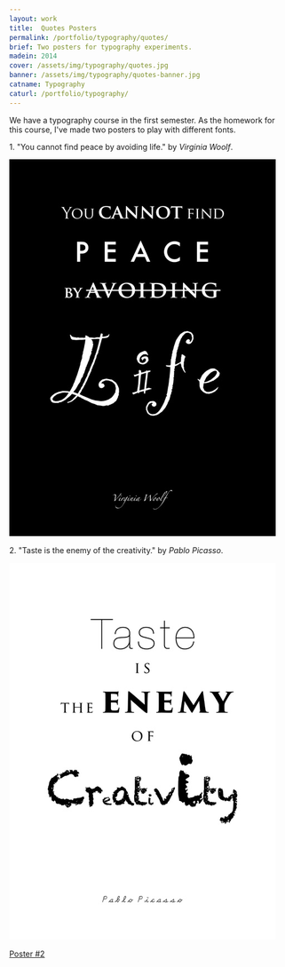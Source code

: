 ```yaml
---
layout: work
title:  Quotes Posters
permalink: /portfolio/typography/quotes/
brief: Two posters for typography experiments.
madein: 2014
cover: /assets/img/typography/quotes.jpg
banner: /assets/img/typography/quotes-banner.jpg
catname: Typography
caturl: /portfolio/typography/
---
```


We have a typography course in the first semester. As the homework for this course, I've made two posters to play with different fonts.

<p>1. "You cannot find peace by avoiding life." by <em>Virginia Woolf</em>.</p>

<div class="img-wrapper clearfix">
  <div class="img-container">
    <a class="content swipebox" href="/assets/img/typography/content/quote1.jpg" title="You cannot find peace by avoiding life.">
        <img src="/assets/img/typography/content/quote1-small.jpg" alt="You cannot find peace by avoiding life.">
    </a>
  </div>
</div>
<p>2. "Taste is the enemy of the creativity." by <em>Pablo Picasso</em>.</p>

<div class="img-wrapper clearfix">
  <div class="img-container">
    <a class="content swipebox" href="/assets/img/typography/content/quote2.jpg" title="Taste is the enemy of the creativity.">
        <img src="/assets/img/typography/content/quote2-small.jpg" alt="Taste is the enemy of the creativity.">
        <p class="title">Poster #2</p>
    </a>
  </div>
</div>
